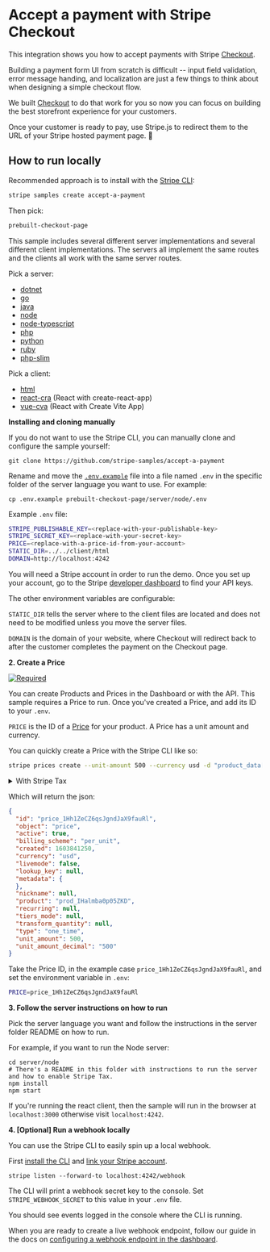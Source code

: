 # Accept a payment with Stripe Checkout

This integration shows you how to accept payments with Stripe
[Checkout](https://stripe.com/docs/checkout).

Building a payment form UI from scratch is difficult -- input field
validation, error message handing, and localization are just a few things
to think about when designing a simple checkout flow.

We built [Checkout](https://stripe.com/docs/payments/checkout) to do that
work for you so now you can focus on building the best storefront
experience for your customers.

Once your customer is ready to pay, use Stripe.js to redirect them to the
URL of your Stripe hosted payment page. 🥳

## How to run locally

Recommended approach is to install with the [Stripe CLI](https://stripe.com/docs/stripe-cli#install):

```sh
stripe samples create accept-a-payment
```

Then pick:

```sh
prebuilt-checkout-page
```

This sample includes several different server implementations and several
different client implementations. The servers all implement the same routes and
the clients all work with the same server routes.

Pick a server:

- [dotnet](./server/dotnet)
- [go](./server/go)
- [java](./server/java)
- [node](./server/node)
- [node-typescript](./server/node-typescript)
- [php](./server/php)
- [python](./server/python)
- [ruby](./server/ruby)
- [php-slim](./server/php-slim)

Pick a client:

- [html](./client/html)
- [react-cra](./client/react-cra) (React with create-react-app)
- [vue-cva](./client/vue-cva)  (React with Create Vite App)


**Installing and cloning manually**

If you do not want to use the Stripe CLI, you can manually clone and configure
the sample yourself:

```
git clone https://github.com/stripe-samples/accept-a-payment
```

Rename and move the [`.env.example`](.env.example) file into a file named
`.env` in the specific folder of the server language you want to use. For
example:

```
cp .env.example prebuilt-checkout-page/server/node/.env
```

Example `.env` file:

```sh
STRIPE_PUBLISHABLE_KEY=<replace-with-your-publishable-key>
STRIPE_SECRET_KEY=<replace-with-your-secret-key>
PRICE=<replace-with-a-price-id-from-your-account>
STATIC_DIR=../../client/html
DOMAIN=http://localhost:4242
```

You will need a Stripe account in order to run the demo. Once you set up
your account, go to the Stripe [developer
dashboard](https://stripe.com/docs/development#api-keys) to find your API
keys.

The other environment variables are configurable:

`STATIC_DIR` tells the server where to the client files are located and does
not need to be modified unless you move the server files.

`DOMAIN` is the domain of your website, where Checkout will redirect back to
after the customer completes the payment on the Checkout page.

**2. Create a Price**

[![Required](https://img.shields.io/badge/REQUIRED-TRUE-ORANGE.svg)](https://shields.io/)

You can create Products and Prices in the Dashboard or with the API. This
sample requires a Price to run. Once you've created a Price, and add its ID to
your `.env`.

`PRICE` is the ID of a [Price](https://stripe.com/docs/products-prices/manage-prices?dashboard-or-api=dashboard#create-price) for
your product. A Price has a unit amount and currency.

You can quickly create a Price with the Stripe CLI like so:

```sh
stripe prices create --unit-amount 500 --currency usd -d "product_data[name]=demo"
```

<details>
<summary>With Stripe Tax</summary>
  Stripe Tax lets you calculate and collect sales tax, VAT and GST with one line of code.

  Before creating a price, make sure you have Stripe Tax set up in the dashboard: [Docs - Set up Stripe Tax](https://stripe.com/docs/tax/set-up).

  Stripe needs to know what kind of product you are selling to calculate the taxes. For this example we will submit a tax code describing what kind of product is used: `txcd_10000000` which is 'General - Electronically Supplied Services'. You can find a list of all tax codes here: [Available tax codes](https://stripe.com/docs/tax/tax-codes). If you leave the tax code empty, Stripe will use the default one from your [Tax settings](https://dashboard.stripe.com/test/settings/tax).

  ```sh
  stripe products create \
    --name="demo" \
    --tax-code="txcd_10000000"
  ```

  From the response, copy the `id` and create a price. The tax behavior can be either `inclusive` or `exclusive`. For our example, we are using `exclusive`.

  ```sh
  stripe prices create \
    --unit-amount=500 \
    --currency=usd \
    --tax-behavior=exclusive \
    --product=<INSERT_ID, like prod_ABC123>
  ```

  More Information: [Docs - Update your Products and Prices](https://stripe.com/docs/tax/checkout#product-and-price-setup)
</details>

Which will return the json:

```json
{
  "id": "price_1Hh1ZeCZ6qsJgndJaX9fauRl",
  "object": "price",
  "active": true,
  "billing_scheme": "per_unit",
  "created": 1603841250,
  "currency": "usd",
  "livemode": false,
  "lookup_key": null,
  "metadata": {
  },
  "nickname": null,
  "product": "prod_IHalmba0p05ZKD",
  "recurring": null,
  "tiers_mode": null,
  "transform_quantity": null,
  "type": "one_time",
  "unit_amount": 500,
  "unit_amount_decimal": "500"
}
```

Take the Price ID, in the example case `price_1Hh1ZeCZ6qsJgndJaX9fauRl`, and set the environment variable in `.env`:

```sh
PRICE=price_1Hh1ZeCZ6qsJgndJaX9fauRl
```

**3. Follow the server instructions on how to run**

Pick the server language you want and follow the instructions in the server
folder README on how to run.

For example, if you want to run the Node server:

```
cd server/node 
# There's a README in this folder with instructions to run the server and how to enable Stripe Tax.
npm install
npm start
```

If you're running the react client, then the sample will run in the browser at
`localhost:3000` otherwise visit `localhost:4242`.


**4. [Optional] Run a webhook locally**

You can use the Stripe CLI to easily spin up a local webhook.

First [install the CLI](https://stripe.com/docs/stripe-cli) and [link your Stripe account](https://stripe.com/docs/stripe-cli#link-account).

```
stripe listen --forward-to localhost:4242/webhook
```

The CLI will print a webhook secret key to the console. Set
`STRIPE_WEBHOOK_SECRET` to this value in your `.env` file.

You should see events logged in the console where the CLI is running.

When you are ready to create a live webhook endpoint, follow our guide in the
docs on [configuring a webhook endpoint in the
dashboard](https://stripe.com/docs/webhooks/setup#configure-webhook-settings).
